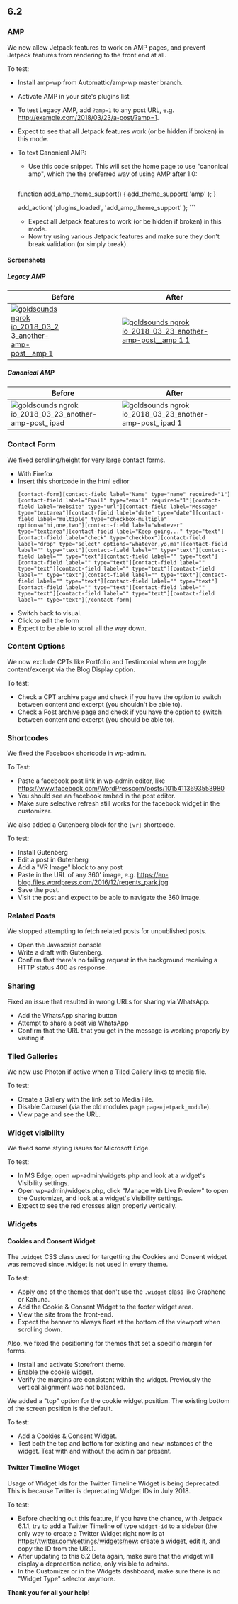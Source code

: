 ## 6.2

### AMP

We now allow Jetpack features to work on AMP pages, and prevent Jetpack features from rendering to the front end at all.

To test:

* Install amp-wp from Automattic/amp-wp master branch.
* Activate AMP in your site's plugins list
* To test Legacy AMP, add `?amp=1` to any post URL, e.g. http://example.com/2018/03/23/a-post/?amp=1.
* Expect to see that all Jetpack features work (or be hidden if broken) in this mode.
* To text Canonical AMP:
    * Use this code snippet. This will set the home page to use "canonical amp", which the the preferred way of using AMP after 1.0:
        ```
	function add_amp_theme_support() {
	    add_theme_support( 'amp' );
	}

	add_action( 'plugins_loaded', 'add_amp_theme_support' );
        ```
    * Expect all Jetpack features to work (or be hidden if broken) in this mode.
    * Now try using various Jetpack features and make sure they don't break validation (or simply break).
 

#### Screenshots

##### Legacy AMP

| Before  | After |
| ------------- | ------------- |
| <a target="_blank" href="https://user-images.githubusercontent.com/51896/40072400-91c49dc4-5828-11e8-91ad-38da1d92aca0.png"><img src="https://user-images.githubusercontent.com/51896/40072400-91c49dc4-5828-11e8-91ad-38da1d92aca0.png" alt="goldsounds ngrok io_2018_03_23_another-amp-post__amp 1" style="max-width:50%;"></a>  | <a target="_blank" href="https://user-images.githubusercontent.com/51896/40072460-c97f89f4-5828-11e8-9817-2b92a2b8bb65.png"><img src="https://user-images.githubusercontent.com/51896/40072460-c97f89f4-5828-11e8-9817-2b92a2b8bb65.png" alt="goldsounds ngrok io_2018_03_23_another-amp-post__amp 1 1" style="max-width:100%;"></a>  |

##### Canonical AMP

| Before  | After |
| ------------- | ------------- |
| ![goldsounds ngrok io_2018_03_23_another-amp-post_ ipad](https://user-images.githubusercontent.com/51896/40073029-8be896f6-582a-11e8-81e5-9cbb6f9c8435.png) | ![goldsounds ngrok io_2018_03_23_another-amp-post_ ipad 1](https://user-images.githubusercontent.com/51896/40073045-986d9a34-582a-11e8-9213-2b5a8e4481bc.png) |

### Contact Form

We fixed scrolling/height for very large contact forms.

* With Firefox
* Insert this shortcode in the html editor
    ```
    [contact-form][contact-field label="Name" type="name" required="1"][contact-field label="Email" type="email" required="1"][contact-field label="Website" type="url"][contact-field label="Message" type="textarea"][contact-field label="date" type="date"][contact-field label="multiple" type="checkbox-multiple" options="hi,one,two"][contact-field label="whatever" type="textarea"][contact-field label="Keep going..." type="text"][contact-field label="check" type="checkbox"][contact-field label="drop" type="select" options="whatever,yo,ma"][contact-field label="" type="text"][contact-field label="" type="text"][contact-field label="" type="text"][contact-field label="" type="text"][contact-field label="" type="text"][contact-field label="" type="text"][contact-field label="" type="text"][contact-field label="" type="text"][contact-field label="" type="text"][contact-field label="" type="text"][contact-field label="" type="text"][contact-field label="" type="text"][contact-field label="" type="text"][contact-field label="" type="text"][contact-field label="" type="text"][/contact-form]
    ```
* Switch back to visual.
* Click to edit the form
* Expect to be able to scroll all the way down.


### Content Options

We now exclude CPTs like Portfolio and Testimonial when we toggle content/excerpt via the Blog Display option.

To test:

* Check a CPT archive page and check if you have the option to switch between content and excerpt (you shouldn't be able to).
* Check a Post archive page and check if you have the option to switch between content and excerpt (you should be able to).

### Shortcodes

We fixed the Facebook shortcode in wp-admin.

To Test:

* Paste a facebook post link in wp-admin editor, like https://www.facebook.com/WordPresscom/posts/10154113693553980
* You should see an facebook embed in the post editor.
* Make sure selective refresh still works for the facebook widget in the customizer.

We also added a Gutenberg block for the `[vr]` shortcode.

To test:

* Install Gutenberg
* Edit a post in Gutenberg
* Add a "VR Image" block to any post
* Paste in the URL of any 360' image, e.g. https://en-blog.files.wordpress.com/2016/12/regents_park.jpg
* Save the post.
* Visit the post and expect to be able to navigate the 360 image.

### Related Posts

We stopped attempting to fetch related posts for unpublished posts.

* Open the Javascript console
* Write a draft with Gutenberg. 
* Confirm that there's no failing request in the background receiving a HTTP status 400 as response.

### Sharing

Fixed an issue that resulted in wrong URLs for sharing via WhatsApp.

* Add the WhatsApp sharing button
* Attempt to share a post via WhatsApp
* Confirm that the URL that you get in the message is working properly by visiting it.

### Tiled Galleries

We now use Photon if active when a Tiled Gallery links to media file.

To test:

* Create a Gallery with the link set to Media File.
* Disable Carousel (via the old modules page `page=jetpack_module`).
* View page and see the URL.

### Widget visibility

We fixed some styling issues for Microsoft Edge.

To test:

* In MS Edge, open wp-admin/widgets.php and look at a widget's Visibility settings.
* Open wp-admin/widgets.php, click "Manage with Live Preview" to open the Customizer, and look at a widget's Visibility settings.
* Expect to see the red crosses align properly vertically.

### Widgets

#### Cookies and Consent Widget

The `.widget` CSS class used for targetting the Cookies and Consent widget was removed since .widget is not used in every theme.

To test:

* Apply one of the themes that don't use the `.widget` class like Graphene or Kahuna.
* Add the Cookie & Consent Widget to the footer widget area.
* View the site from the front-end. 
* Expect the banner to always float at the bottom of the viewport when scrolling down.

Also, we fixed the positioning for themes that set a specific margin for forms.

* Install and activate Storefront theme.
* Enable the cookie widget.
* Verify the margins are consistent within the widget. Previously the vertical alignment was not balanced.

We added a "top" option for the cookie widget position. The existing bottom of the screen position is the default.

To test:

* Add a Cookies & Consent Widget.
* Test both the top and bottom for existing and new instances of the widget. Test with and without the admin bar present.

#### Twitter Timeline Widget

Usage of Widget Ids for the Twitter Timeline Widget is being deprecated. This is because Twitter is deprecating Widget IDs in July 2018.

To test: 

* Before checking out this feature, if you have the chance, with Jetpack 6.1.1, try to add a Twitter Timeline of type `widget-id` to a sidebar (the only way to create a Twitter Widget right now is at https://twitter.com/settings/widgets/new: create a widget, edit it, and copy the ID from the URL).
* After updating to this 6.2 Beta again, make sure that the widget will display a deprecation notice, only visible to admins.
* In the Customizer or in the Widgets dashboard, make sure there is no "Widget Type" selector anymore.
 

**Thank you for all your help!**


